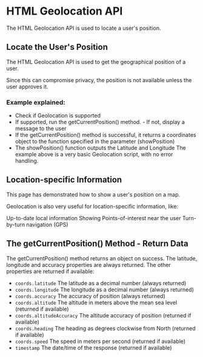 # HTML Geolocation API

The HTML Geolocation API is used to locate a user's position.

## Locate the User's Position

The HTML Geolocation API is used to get the geographical position of a user.

Since this can compromise privacy, the position is not available unless the user approves it.

### Example explained:

- Check if Geolocation is supported
- If supported, run the getCurrentPosition() method. - If not, display a message to the user
- If the getCurrentPosition() method is successful, it returns a coordinates object to the function specified in the parameter (showPosition)
- The showPosition() function outputs the Latitude and Longitude
  The example above is a very basic Geolocation script, with no error handling.

## Location-specific Information

This page has demonstrated how to show a user's position on a map.

Geolocation is also very useful for location-specific information, like:

Up-to-date local information
Showing Points-of-interest near the user
Turn-by-turn navigation (GPS)

## The getCurrentPosition() Method - Return Data

The getCurrentPosition() method returns an object on success. The latitude, longitude and accuracy properties are always returned. The other properties are returned if available:

- `coords.latitude` The latitude as a decimal number (always returned)
- `coords.longitude` The longitude as a decimal number (always returned)
- `coords.accuracy` The accuracy of position (always returned)
- `coords.altitude` The altitude in meters above the mean sea level (returned if available)
- `coords.altitudeAccuracy` The altitude accuracy of position (returned if available)
- `coords.heading` The heading as degrees clockwise from North (returned if available)
- `coords.speed` The speed in meters per second (returned if available)
- `timestamp` The date/time of the response (returned if available)
